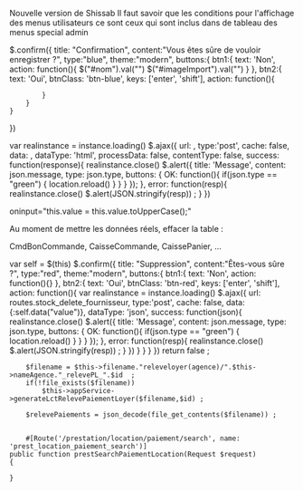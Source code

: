 Nouvelle version de Shissab 
Il faut savoir que les conditions pour l'affichage des menus utilisateurs ce sont ceux qui sont inclus dans de tableau des menus special admin


$.confirm({
    title: "Confirmation",
    content:"Vous êtes sûre de vouloir enregistrer ?",
    type:"blue",
    theme:"modern",
    buttons:{
        btn1:{
            text: 'Non',
            action: function(){
                $("#nom").val("")
                $("#imageImport").val("")
            }
        },
        btn2:{
            text: 'Oui',
            btnClass: 'btn-blue',
            keys: ['enter', 'shift'],
            action: function(){
                
            }
        }
    }
})

var realinstance = instance.loading()
$.ajax({
    url: ,
    type:'post',
    cache: false,
    data: ,
    dataType: 'html',
    processData: false,
    contentType: false,
    success: function(response){
        realinstance.close()
        $.alert({
            title: 'Message',
            content: json.message,
            type: json.type,
            buttons: {
                OK: function(){
                    if(json.type == "green")
                    {
                        location.reload()
                    }
                }
            }
        });
    },
    error: function(resp){
        realinstance.close()
        $.alert(JSON.stringify(resp)) ;
    }
})

oninput="this.value = this.value.toUpperCase();"

Au moment de mettre les données réels, effacer la table : 

CmdBonCommande, CaisseCommande, CaissePanier, ...


var self = $(this)
        $.confirm({
            title: "Suppression",
            content:"Êtes-vous sûre ?",
            type:"red",
            theme:"modern",
            buttons:{
                btn1:{
                    text: 'Non',
                    action: function(){}
                },
                btn2:{
                    text: 'Oui',
                    btnClass: 'btn-red',
                    keys: ['enter', 'shift'],
                    action: function(){
                        var realinstance = instance.loading()
                        $.ajax({
                            url: routes.stock_delete_fournisseur,
                            type:'post',
                            cache: false,
                            data:{:self.data("value")},
                            dataType: 'json',
                            success: function(json){
                                realinstance.close()
                                $.alert({
                                    title: 'Message',
                                    content: json.message,
                                    type: json.type,
                                    buttons: {
                                        OK: function(){
                                            if(json.type == "green")
                                            {
                                                location.reload()
                                            }
                                        }
                                    }
                                });
                            },
                            error: function(resp){
                                realinstance.close()
                                $.alert(JSON.stringify(resp)) ;
                            }
                        })
                    }
                }
            }
        })
        return false ;

        
        $filename = $this->filename."releveloyer(agence)/".$this->nameAgence."_relevePL_".$id  ;
        if(!file_exists($filename))
            $this->appService->generateLctRelevePaiementLoyer($filename,$id) ;

        $relevePaiements = json_decode(file_get_contents($filename)) ;


        #[Route('/prestation/location/paiement/search', name: 'prest_location_paiement_search')]
    public function prestSearchPaiementLocation(Request $request)
    {
        
    }
